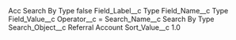 <?xml version="1.0" encoding="UTF-8"?>
<CustomMetadata xmlns="http://soap.sforce.com/2006/04/metadata" xmlns:xsi="http://www.w3.org/2001/XMLSchema-instance" xmlns:xsd="http://www.w3.org/2001/XMLSchema">
    <label>Acc Search By Type</label>
    <protected>false</protected>
    <values>
        <field>Field_Label__c</field>
        <value xsi:type="xsd:string">Type</value>
    </values>
    <values>
        <field>Field_Name__c</field>
        <value xsi:type="xsd:string">Type</value>
    </values>
    <values>
        <field>Field_Value__c</field>
        <value xsi:nil="true"/>
    </values>
    <values>
        <field>Operator__c</field>
        <value xsi:type="xsd:string">=</value>
    </values>
    <values>
        <field>Search_Name__c</field>
        <value xsi:type="xsd:string">Search By Type</value>
    </values>
    <values>
        <field>Search_Object__c</field>
        <value xsi:type="xsd:string">Referral Account</value>
    </values>
    <values>
        <field>Sort_Value__c</field>
        <value xsi:type="xsd:double">1.0</value>
    </values>
</CustomMetadata>
